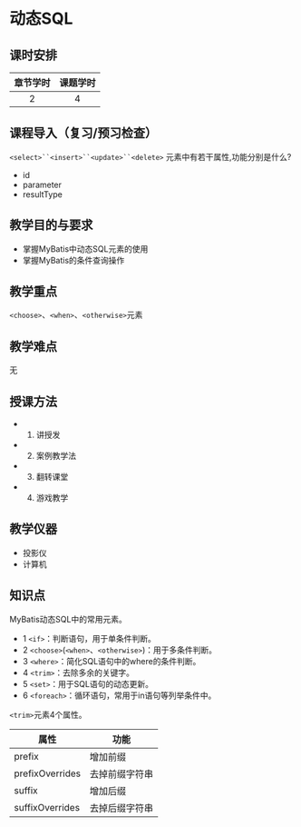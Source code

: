 # 动态SQL

## 课时安排

|章节学时|课题学时|
|:--:|:--:|
|2|4|

## 课程导入（复习/预习检查）
`<select>``<insert>``<update>``<delete>` 元素中有若干属性,功能分别是什么?
- id
- parameter
- resultType
## 教学目的与要求
- 掌握MyBatis中动态SQL元素的使用
- 掌握MyBatis的条件查询操作


## 教学重点
`<choose>`、`<when>`、`<otherwise>`元素
## 教学难点
无
## 授课方法

- 1. 讲授发
- 2. 案例教学法
- 3. 翻转课堂
- 4. 游戏教学

## 教学仪器

* 投影仪
* 计算机

## 知识点

MyBatis动态SQL中的常用元素。

- 1	`<if>`：判断语句，用于单条件判断。
- 2	`<choose>`(`<when>`、`<otherwise>`)：用于多条件判断。
- 3	`<where>`：简化SQL语句中的where的条件判断。
- 4	`<trim>`：去除多余的关键字。
- 5	`<set>`：用于SQL语句的动态更新。
- 6	`<foreach>`：循环语句，常用于in语句等列举条件中。

`<trim>`元素4个属性。

| 属性 | 功能 |
| -- | -- |
|prefix|增加前缀|
|prefixOverrides|去掉前缀字符串|
|suffix|增加后缀|
|suffixOverrides|去掉后缀字符串|




